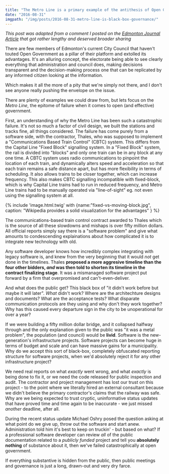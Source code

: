 ```yaml
---
title: "The Metro Line is a primary example of the antithesis of Open Government"
date: "2016-08-31"
imgpath: "/img/posts/2016-08-31-metro-line-is-black-box-governance/"
---
```


*This post was adapted from a comment I posted on the [Edmonton Journal Article](http://edmontonjournal.com/news/local-news/update-on-the-metro-line-at-executive-committee) that got
rather lengthy and deserved broader sharing*

There are few members of Edmonton's current City Council that haven't touted Open Government as a pillar of their platform
and extolled its advantages. It's an alluring concept, the electorate being able to see clearly everything that administration
and council does, making decisions transparent and the decision-making process one that can be replicated by any informed
citizen looking at the information.

Which makes it all the more of a pity that we're simply not there, and I don't see anyone really pushing the envelope on the issue.

There are plenty of examples we could draw from, but lets focus on the *Metro Line*, the epitome of failure when it comes
to open (and effective) government.

First, an understanding of why the Metro Line has been such a catastrophic failure. It's not so much a factor of civil design,
we built the stations and tracks fine, all things considered. The failure has come purely from a software side, with the
contractor, Thales, who was supposed to implement a "Communications Based Train Control" (CBTC) system. This differs from
the Capital Line "Fixed Block" signalling system. In a "Fixed Block" system, the rail is divided into "blocks" and only one train
can be in any block at any one time. A CBTC system uses radio communications to pinpoint the location of each train, and dynamically
alters speed and acceleration so that each train remains a safe distance apart, but has more flexibility in terms of scheduling. It also allows
trains to be closer together, which can increase frequency. This also makes CBTC signalling incompatible with fixed-block, which is
why Capital Line trains had to run in reduced frequency, and Metro Line trains had to be manually operated via "line-of-sight" eg. not
even using the signalling system at all.

{% include 'image.html.twig' with {name:"fixed-vs-moving-block.jpg", caption: "Wikipedia provides a solid visualization for the advantages" } %}

The communications-based train control contract awarded to Thales which is the source of all these slowdowns and mishaps 
is over fifty million dollars. All official reports simply say there is a "software problem" and give what amounts to 
condescending explainations about how complicated it is to integrate new technology with old.

Any software developer knows how incredibly complex integrating with legacy software is, and knew from the very beginning 
that it would *not* get done in the timelines. Thales **proposed a more aggresive timeline than the four other bidders, *and* was then told to shorten its timeline in the contract finalizing stage**. 
It was a mismanaged software project put forward by a firm that overpromised and can't-even-deliver.

And what does the public get? This black box of "it didn't work before but maybe it will later". *What* didn't work? 
Where are the architechture designs and documents? What are the acceptance tests? What disparate communication 
protocols are they using and why don't they work together? Why has this caused every departure sign in the
city to be unoperational for over a year?

If we were building a fifty million dollar bridge, and it collapsed halfway through and the only explanation given to 
the public was "it was a metal problem", the population (and council) would be **livid**. Software is the new-generation's 
infrastructure projects. Software projects can become huge in terms of budget and scale and can have massive gains for a municipality. 
Why do we accept this sort of black-box, completely obfuscated reporting structure for software projects, when we'd absolutely reject it for any other infrastructure project?

We need real reports on what *exactly* went wrong, and what *exactly* is being done to fix it, or we need the code released for public inspection and audit. 
The contractor and project management has lost our trust on this project - to the point where we literally hired an 
external consultant because we didn't believe the primary contractor's claims that the railway was safe. 
Why are we being expected to trust cryptic, uninformative status updates that have proved time and time again to be inaccurate - we just missed *another* deadline, after all.

During the recent status update Michael Oshry posed the question asking at what point do we give up, throw out the software and start anew.
Administration told him it's best to keep on truckin' - but based on what? If a professional software developer can review 
*all* of the public documentation related to a *publicly funded* project and tell you **absolutely nothing** of substance
about it, then we've failed catastrophically at open government. 

If everything substantive is hidden from the public, then public meetings and governance is just a long, drawn-out and very dry farce.
